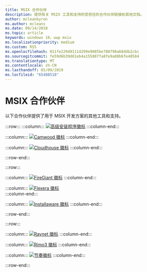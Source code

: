 ```yaml
---
title: MSIX 合作伙伴
description: 提供有关 MSIX 工具和支持的受信任的合作伙伴链接到其他文档。
author: mcleanbyron
ms.author: mcleans
ms.date: 09/14/2018
ms.topic: article
keywords: windows 10，uwp msix
ms.localizationpriority: medium
ms.custom: RS5
ms.openlocfilehash: 011fe229491114299e9085be780798a68ddb2cbc
ms.sourcegitcommit: fe59d6b39d81eb4a155887fa8fe9a08b6fe48584
ms.translationtype: MT
ms.contentlocale: zh-CN
ms.lasthandoff: 05/09/2019
ms.locfileid: "65488518"
---
```

# <a name="msix-partners"></a>MSIX 合作伙伴

以下合作伙伴提供了用于 MSIX 开发方案的其他工具和支持。

:::row:::
:::column:::
[![高级安装程序徽标](images/AdvancedInstaller_Logo.png)](https://www.advancedinstaller.com/desktop-bridge)
:::column-end:::

:::column:::
[![Camwood 徽标](images/Camwood_Logo_2.png)](http://camwood.com/windows-10/)
:::column-end:::

:::column:::
[![Cloudhouse 徽标](images/CloudHouse_Logo.png)](https://cloudhouse.com/msixpr)
:::column-end:::

:::row-end:::

:::row:::

:::column:::
[![FireGiant 徽标](images/FireGiant_Logo.png)](https://www.firegiant.com/r/msix/)
:::column-end:::

:::column:::
[![Flexera 徽标](images/Flexera_Logo.png)](https://www.flexera.com/company/news/press-releases/Flexera-Launches-Support-for-Microsofts-MSIX.html)    
:::column-end:::

:::column:::
[![Installaware 徽标](images/installAware_logo.png)](https://www.installaware.com/msix.htm)
:::column-end:::

:::row-end:::

:::row:::

:::column:::
[![Raynet 徽标](images/RayPackStudio_Logo_offset.png)](https://raynet.de/en/msix/)
:::column-end:::

:::column:::
[![Rimo3 徽标](images/Rimo3_Logo.png)](https://rimo3.com/activ/)
:::column-end:::

:::column:::
[![节奏徽标](images/Pace_Logo.png)](https://pacesuite.com/convert-exe-to-msix/)
:::column-end:::

:::row-end:::


<!--
    :::column:::
     [![Apptimized logo](images/Apptimized_Logo.png)](https://www.apptimized.com/solutions/)  
    :::column-end:::
-->

<!--
    :::column:::
    [![Emco logo](images/EMCO_Software_Logo.png)](https://emcosoftware.com/msi-package-builder)
    :::column-end:::
-->
